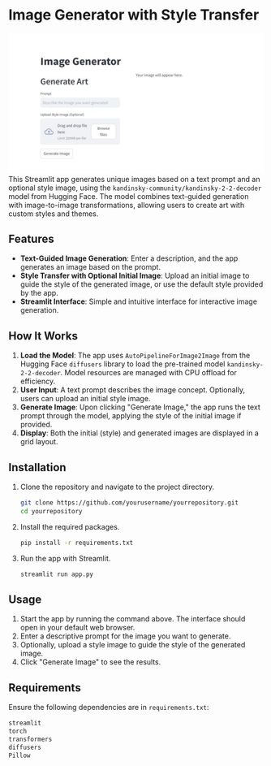 # Image Generator with Style Transfer
![ss](./ss.JPG)
This Streamlit app generates unique images based on a text prompt and an optional style image, using the `kandinsky-community/kandinsky-2-2-decoder` model from Hugging Face. The model combines text-guided generation with image-to-image transformations, allowing users to create art with custom styles and themes.

## Features

- **Text-Guided Image Generation**: Enter a description, and the app generates an image based on the prompt.
- **Style Transfer with Optional Initial Image**: Upload an initial image to guide the style of the generated image, or use the default style provided by the app.
- **Streamlit Interface**: Simple and intuitive interface for interactive image generation.

## How It Works

1. **Load the Model**: The app uses `AutoPipelineForImage2Image` from the Hugging Face `diffusers` library to load the pre-trained model `kandinsky-2-2-decoder`. Model resources are managed with CPU offload for efficiency.
2. **User Input**: A text prompt describes the image concept. Optionally, users can upload an initial style image.
3. **Generate Image**: Upon clicking "Generate Image," the app runs the text prompt through the model, applying the style of the initial image if provided.
4. **Display**: Both the initial (style) and generated images are displayed in a grid layout.

## Installation

1. Clone the repository and navigate to the project directory.
    ```bash
    git clone https://github.com/yourusername/yourrepository.git
    cd yourrepository
    ```
2. Install the required packages.
    ```bash
    pip install -r requirements.txt
    ```

3. Run the app with Streamlit.
    ```bash
    streamlit run app.py
    ```

## Usage

1. Start the app by running the command above. The interface should open in your default web browser.
2. Enter a descriptive prompt for the image you want to generate.
3. Optionally, upload a style image to guide the style of the generated image.
4. Click "Generate Image" to see the results.

## Requirements

Ensure the following dependencies are in `requirements.txt`:

```text
streamlit
torch
transformers
diffusers
Pillow
